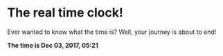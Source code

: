 # The real time clock!

Ever wanted to know what the time is? Well, your journey is about to end!

**The time is Dec 03, 2017, 05:21**